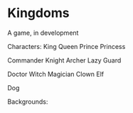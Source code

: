 # Kingdoms
A game, in development

Characters:
  King
  Queen
  Prince
  Princess
  
  Commander
  Knight
  Archer
  Lazy Guard
  
  Doctor
  Witch
  Magician
  Clown
  Elf
  
  Dog
  
Backgrounds:
  
  
